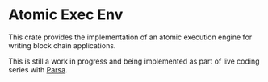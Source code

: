 # Atomic Exec Env

This crate provides the implementation of an atomic execution engine for
writing block chain applications.

This is still a work in progress and being implemented as part of live coding
series with [Parsa](https://parsa.ooo).
